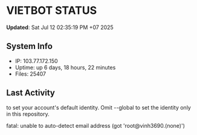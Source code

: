 # VIETBOT STATUS
**Updated**: Sat Jul 12 02:35:19 PM +07 2025

## System Info
- IP: 103.77.172.150
- Uptime: up 6 days, 18 hours, 22 minutes
- Files: 25407

## Last Activity

to set your account's default identity.
Omit --global to set the identity only in this repository.

fatal: unable to auto-detect email address (got 'root@vinh3690.(none)')
